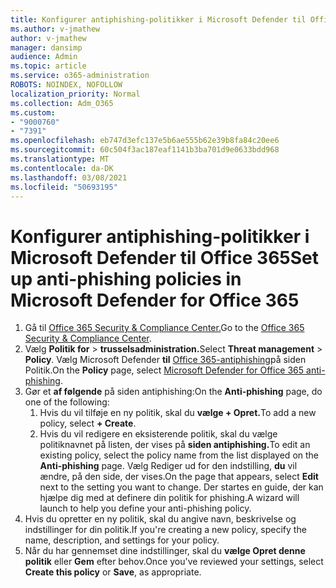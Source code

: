 ```yaml
---
title: Konfigurer antiphishing-politikker i Microsoft Defender til Office 365
ms.author: v-jmathew
author: v-jmathew
manager: dansimp
audience: Admin
ms.topic: article
ms.service: o365-administration
ROBOTS: NOINDEX, NOFOLLOW
localization_priority: Normal
ms.collection: Adm_O365
ms.custom:
- "9000760"
- "7391"
ms.openlocfilehash: eb747d3efc137e5b6ae555b62e39b8fa84c20ee6
ms.sourcegitcommit: 60c504f3ac187eaf1141b3ba701d9e0633bdd968
ms.translationtype: MT
ms.contentlocale: da-DK
ms.lasthandoff: 03/08/2021
ms.locfileid: "50693195"
---
```

# <a name="set-up-anti-phishing-policies-in-microsoft-defender-for-office-365"></a><span data-ttu-id="3604f-102">Konfigurer antiphishing-politikker i Microsoft Defender til Office 365</span><span class="sxs-lookup"><span data-stu-id="3604f-102">Set up anti-phishing policies in Microsoft Defender for Office 365</span></span>

1. <span data-ttu-id="3604f-103">Gå til [Office 365 Security & Compliance Center.](https://go.microsoft.com/fwlink/p/?linkid=2077143)</span><span class="sxs-lookup"><span data-stu-id="3604f-103">Go to the [Office 365 Security & Compliance Center](https://go.microsoft.com/fwlink/p/?linkid=2077143).</span></span>
2. <span data-ttu-id="3604f-104">Vælg **Politik for**  >  **trusselsadministration.**</span><span class="sxs-lookup"><span data-stu-id="3604f-104">Select **Threat management** > **Policy**.</span></span> <span data-ttu-id="3604f-105">Vælg Microsoft Defender **til** [Office 365-antiphishing](https://go.microsoft.com/fwlink/?linkid=2101369)på siden Politik.</span><span class="sxs-lookup"><span data-stu-id="3604f-105">On the **Policy** page, select [Microsoft Defender for Office 365 anti-phishing](https://go.microsoft.com/fwlink/?linkid=2101369).</span></span>
3. <span data-ttu-id="3604f-106">Gør et **af følgende** på siden antiphishing:</span><span class="sxs-lookup"><span data-stu-id="3604f-106">On the **Anti-phishing** page, do one of the following:</span></span>
    1. <span data-ttu-id="3604f-107">Hvis du vil tilføje en ny politik, skal du **vælge + Opret.**</span><span class="sxs-lookup"><span data-stu-id="3604f-107">To add a new policy, select **+ Create**.</span></span>
    1. <span data-ttu-id="3604f-108">Hvis du vil redigere en eksisterende politik, skal du vælge politiknavnet på listen, der vises på **siden antiphishing.**</span><span class="sxs-lookup"><span data-stu-id="3604f-108">To edit an existing policy, select the policy name from the list displayed on the **Anti-phishing** page.</span></span> <span data-ttu-id="3604f-109">Vælg Rediger ud for den indstilling, **du** vil ændre, på den side, der vises.</span><span class="sxs-lookup"><span data-stu-id="3604f-109">On the page that appears, select **Edit** next to the setting you want to change.</span></span> <span data-ttu-id="3604f-110">Der startes en guide, der kan hjælpe dig med at definere din politik for phishing.</span><span class="sxs-lookup"><span data-stu-id="3604f-110">A wizard will launch to help you define your anti-phishing policy.</span></span>
4. <span data-ttu-id="3604f-111">Hvis du opretter en ny politik, skal du angive navn, beskrivelse og indstillinger for din politik.</span><span class="sxs-lookup"><span data-stu-id="3604f-111">If you're creating a new policy, specify the name, description, and settings for your policy.</span></span>
5. <span data-ttu-id="3604f-112">Når du har gennemset dine indstillinger, skal du **vælge Opret denne politik** eller **Gem** efter behov.</span><span class="sxs-lookup"><span data-stu-id="3604f-112">Once you've reviewed your settings, select **Create this policy** or **Save**, as appropriate.</span></span>
